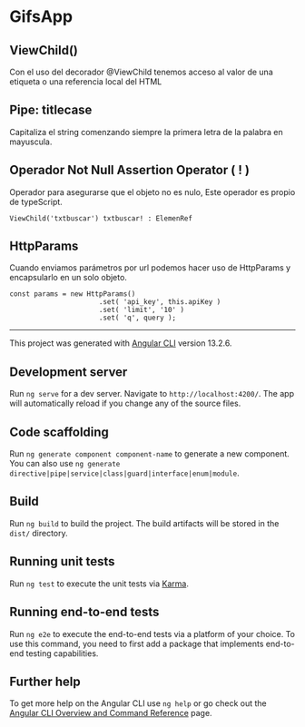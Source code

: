 # GifsApp

## **ViewChild()**
Con el uso del decorador @ViewChild tenemos acceso al valor de una etiqueta o una referencia local del HTML

## **Pipe: titlecase**
Capitaliza el string comenzando siempre la primera letra de la palabra en mayuscula.

## **Operador Not Null Assertion Operator** ( ! )
Operador para asegurarse que el objeto no es nulo,
Este operador es propio de typeScript.

```
ViewChild('txtbuscar') txtbuscar! : ElemenRef
```

## **HttpParams**
Cuando enviamos parámetros por url podemos hacer uso de HttpParams y encapsularlo en un solo objeto.
```
const params = new HttpParams()
                      .set( 'api_key', this.apiKey )
                      .set( 'limit', '10' )
                      .set( 'q', query );
```

----------

This project was generated with [Angular CLI](https://github.com/angular/angular-cli) version 13.2.6.
## Development server

Run `ng serve` for a dev server. Navigate to `http://localhost:4200/`. The app will automatically reload if you change any of the source files.

## Code scaffolding

Run `ng generate component component-name` to generate a new component. You can also use `ng generate directive|pipe|service|class|guard|interface|enum|module`.

## Build

Run `ng build` to build the project. The build artifacts will be stored in the `dist/` directory.

## Running unit tests

Run `ng test` to execute the unit tests via [Karma](https://karma-runner.github.io).

## Running end-to-end tests

Run `ng e2e` to execute the end-to-end tests via a platform of your choice. To use this command, you need to first add a package that implements end-to-end testing capabilities.

## Further help

To get more help on the Angular CLI use `ng help` or go check out the [Angular CLI Overview and Command Reference](https://angular.io/cli) page.
